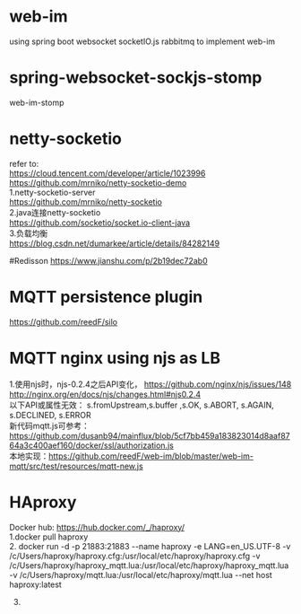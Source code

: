 # web-im
using spring boot websocket socketIO.js rabbitmq to implement web-im

# spring-websocket-sockjs-stomp
web-im-stomp  


# netty-socketio
refer to:  
https://cloud.tencent.com/developer/article/1023996  
https://github.com/mrniko/netty-socketio-demo  
1.netty-socketio-server  
https://github.com/mrniko/netty-socketio  
2.java连接netty-socketio  
https://github.com/socketio/socket.io-client-java  
3.负载均衡    
https://blog.csdn.net/dumarkee/article/details/84282149  



#Redisson
https://www.jianshu.com/p/2b19dec72ab0  

# MQTT persistence plugin
https://github.com/reedF/silo

# MQTT nginx using njs as LB
1.使用njs时，njs-0.2.4之后API变化，
https://github.com/nginx/njs/issues/148  
http://nginx.org/en/docs/njs/changes.html#njs0.2.4  
以下API或属性无效：
s.fromUpstream,s.buffer ,s.OK, s.ABORT, s.AGAIN, s.DECLINED, s.ERROR  
新代码mqtt.js可参考：https://github.com/dusanb94/mainflux/blob/5cf7bb459a183823014d8aaf8764a3c400aef160/docker/ssl/authorization.js  
本地实现：https://github.com/reedF/web-im/blob/master/web-im-mqtt/src/test/resources/mqtt-new.js


# HAproxy
Docker hub:
https://hub.docker.com/_/haproxy/  
1.docker pull haproxy  
2.
docker run -d -p 21883:21883 --name haproxy -e LANG=en_US.UTF-8 -v /c/Users/haproxy/haproxy.cfg:/usr/local/etc/haproxy/haproxy.cfg -v /c/Users/haproxy/haproxy_mqtt.lua:/usr/local/etc/haproxy/haproxy_mqtt.lua  -v /c/Users/haproxy/mqtt.lua:/usr/local/etc/haproxy/mqtt.lua --net host haproxy:latest

3.

